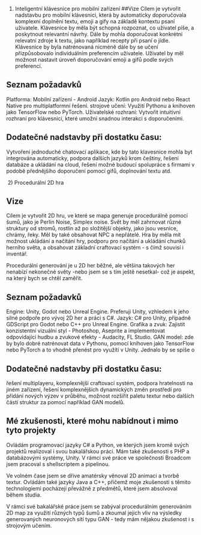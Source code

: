 ﻿1) Inteligentní klávesnice pro mobilní zařízení
##Vize
Cílem je vytvořit nadstavbu pro mobilní klávesnici, která by automaticky doporučovala komplexní doplnění textu, emoji a gify na základě kontextu psaní uživatele. Klávesnice by měla být schopná rozpoznat, co uživatel píše, a poskytnout relevantní návrhy. Dále by mohla doporučovat konkrétní relevatní zdroje k textu, jako například recepty při psaní o jídle. 
Klávesnice by byla natrénovaná nicméně dále by se učení přizpůsobovalo individuálním preferencím uživatele. Uživatel by měl možnost nastavit úroveň doporučování emoji a gifů podle svých preferencí.

## Seznam požadavků
Platforma: Mobilní zařízení - Android
Jazyk: Kotlin pro Android nebo React Native pro multiplatformní řešení.
strojové učení: Využití Pythonu a knihoven jako TensorFlow nebo PyTorch. 
Uživatelské rozhraní: Vytvořit intuitivní rozhraní pro klávesnici, které umožní snadnou interakci s doporučeními. 

## Dodatečné nadstavby při dostatku času:
Vytvoření jednoduché chatovací aplikace, kde by tato klavesnice mohla byt integrována automaticky, podpora dalších jazyků krom češtiny, řešení databáze a ukládání na cloud, řešení možné budoucí spolupráce s firmami v podobě přednějšího doporučení pomocí gifů, doplnování textu atd.

﻿
2) Procedurální 2D hra
## Vize
Cílem je vytvořit 2D hru, ve které se mapa generuje procedurálně pomocí šumů, jako je Perlin Noise, Simplex noise.
Svět by měl zahrnovat různé struktury od stromů, rostlin až po složitější objekty, jako jsou vesnice, chrámy, řeky. Měl by také obsahovat NPC a nepřátelé.
Hra by měla mít možnost ukládání a načítání hry, podporu pro načítání a ukládání chunků herního světa, a obsahovat základní craftovací systém - s čímž souvisí i inventář.

Procedurální generování je u 2D her běžné, ale většina takových her nenabízí nekonečné světy -nebo jsem se s tím ještě nesetkal- což je aspekt, na který bych se chtěl zaměřit.

## Seznam požadavků
Engine: Unity, Godot nebo Unreal Engine. Preferuji Unity, vzhledem k jeho silné podpoře pro vývoj 2D her a práci s C#.
Jazyk: C# pro Unity, případně GDScript pro Godot nebo C++ pro Unreal Engine.
Grafika a zvuk: Zajistit konzistentní vizuální styl - Photoshop, Aseprite a implementovat odpovídající hudbu a zvukové efekty - Audacity, FL Studio.
GAN model: zde by bylo dobré natrénovat data v Pythonu, pomocí knihoven jako TensorFlow nebo PyTorch a to vhodně přenést pro využítí v Unity. Jednalo by se spíše o 

## Dodatečné nadstavby při dostatku času:
řešení multiplayeru, komplexnější craftovací systém, podpora hratelnosti na jiném zařízení, řešení komplexnějších dynamických změn prostředí pro přidání nových výzev v průběhu, možnost rozšířit paletu textur nebo dalších částí struktur za pomocí například GAN modelů.


## Mé zkušenosti, které mohu nabídnout i mimo tyto projekty
Ovládám programovací jazyky C# a Python, ve kterých jsem kromě svých projektů realizoval i svou bakalářskou práci. Mám také zkušenosti s PHP a databázovými systémy, Unity. V rámci své práce ve společnosti Broadcom jsem pracoval s shellscriptem a pipelinou.

Ve volném čase jsem se dříve amatérsky věnoval 2D animaci a tvorbě textur. Ovládám také jazyky Java a C++, přičemž moje zkušenosti s těmito technologiemi pocházejí převážně z předmětů, které jsem absolvoval během studia.

V rámci své bakalářské práce jsem se zabýval procedurálním generováním 2D map za využití různých typů šumů a zkoumal jejich vliv na výsledky generovaných neuronových sítí typu GAN - tedy mám nějakou zkušenost i s strojovým učením.
